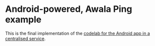 # Android-powered, Awala Ping example

This is the final implementation of the [codelab for the Android app in a centralised service](https://codelabs.awala.network/codelabs/android-centralised/).
